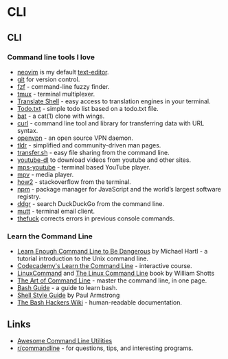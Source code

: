 # CLI

## CLI

### Command line tools I love

* [neovim](https://github.com/neovim/neovim) is my default [text-editor](https://wiki.stojanow.com/text-editors).
* [git](https://github.com/git/git) for version control.
* [fzf](https://github.com/junegunn/fzf) - command-line fuzzy finder.
* [tmux](https://github.com/tmux/tmux) - terminal multiplexer.
* [Translate Shell](https://github.com/soimort/translate-shell) - easy access to translation engines in your terminal.
* [Todo.txt](https://github.com/todotxt/todo.txt-cli) - simple todo list based on a todo.txt file.
* [bat](https://github.com/sharkdp/bat) - a cat\(1\) clone with wings.
* [curl](https://github.com/curl/curl) - command line tool and library for transferring data with URL syntax.
* [openvpn](https://github.com/OpenVPN/openvpn) - an open source VPN daemon.
* [tldr](https://github.com/tldr-pages/tldr) - simplified and community-driven man pages.
* [transfer.sh](https://transfer.sh/) - easy file sharing from the command line.
* [youtube-dl](https://github.com/rg3/youtube-dl) to download videos from youtube and other sites.
* [mps-youtube](https://github.com/mps-youtube/mps-youtube) - terminal based YouTube player.
* [mpv](https://github.com/mpv-player/mpv) - media player.
* [how2](https://github.com/santinic/how2) - stackoverflow from the terminal.
* [npm](https://www.npmjs.com/) - package manager for JavaScript and the world’s largest software registry.
* [ddgr](https://github.com/jarun/ddgr) - search DuckDuckGo from the command line.
* [mutt](http://www.mutt.org) - terminal email client.
* [thefuck](https://github.com/nvbn/thefuck) corrects errors in previous console commands.

### Learn the Command Line

* [Learn Enough Command Line to Be Dangerous](https://www.learnenough.com/command-line-tutorial/basics) by Michael Hartl - a tutorial introduction to the Unix command line.
* [Codecademy's Learn the Command Line](https://www.codecademy.com/learn/learn-the-command-line) - interactive course.
* [LinuxCommand](http://linuxcommand.org/index.php) and [The Linux Command Line](http://linuxcommand.org/tlcl.php) book by William Shotts
* [The Art of Command Line](https://github.com/jlevy/the-art-of-command-line) - master the command line, in one page.
* [Bash Guide](https://github.com/Idnan/bash-guide) - a guide to learn bash.
* [Shell Style Guide](https://google.github.io/styleguide/shell.xml) by Paul Armstrong
* [The Bash Hackers Wiki](https://wiki.bash-hackers.org) - human-readable documentation.

## Links

* [Awesome Command Line Utilities](https://github.com/learn-anything/command-line-tools)
* [r/commandline](https://www.reddit.com/r/commandline/) - for questions, tips, and interesting programs.

